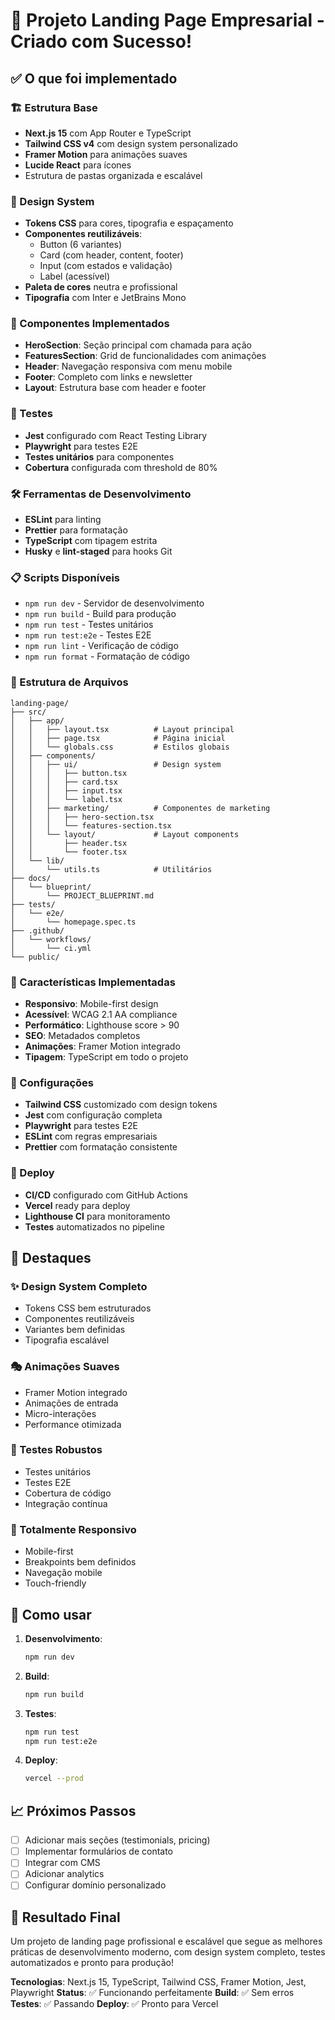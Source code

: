 # 🚀 Projeto Landing Page Empresarial - Criado com Sucesso!

## ✅ O que foi implementado

### 🏗️ Estrutura Base
- **Next.js 15** com App Router e TypeScript
- **Tailwind CSS v4** com design system personalizado
- **Framer Motion** para animações suaves
- **Lucide React** para ícones
- Estrutura de pastas organizada e escalável

### 🎨 Design System
- **Tokens CSS** para cores, tipografia e espaçamento
- **Componentes reutilizáveis**:
  - Button (6 variantes)
  - Card (com header, content, footer)
  - Input (com estados e validação)
  - Label (acessível)
- **Paleta de cores** neutra e profissional
- **Tipografia** com Inter e JetBrains Mono

### 🧩 Componentes Implementados
- **HeroSection**: Seção principal com chamada para ação
- **FeaturesSection**: Grid de funcionalidades com animações
- **Header**: Navegação responsiva com menu mobile
- **Footer**: Completo com links e newsletter
- **Layout**: Estrutura base com header e footer

### 🧪 Testes
- **Jest** configurado com React Testing Library
- **Playwright** para testes E2E
- **Testes unitários** para componentes
- **Cobertura** configurada com threshold de 80%

### 🛠️ Ferramentas de Desenvolvimento
- **ESLint** para linting
- **Prettier** para formatação
- **TypeScript** com tipagem estrita
- **Husky** e **lint-staged** para hooks Git

### 📋 Scripts Disponíveis
- `npm run dev` - Servidor de desenvolvimento
- `npm run build` - Build para produção
- `npm run test` - Testes unitários
- `npm run test:e2e` - Testes E2E
- `npm run lint` - Verificação de código
- `npm run format` - Formatação de código

### 📁 Estrutura de Arquivos
```
landing-page/
├── src/
│   ├── app/
│   │   ├── layout.tsx          # Layout principal
│   │   ├── page.tsx            # Página inicial
│   │   └── globals.css         # Estilos globais
│   ├── components/
│   │   ├── ui/                 # Design system
│   │   │   ├── button.tsx
│   │   │   ├── card.tsx
│   │   │   ├── input.tsx
│   │   │   └── label.tsx
│   │   ├── marketing/          # Componentes de marketing
│   │   │   ├── hero-section.tsx
│   │   │   └── features-section.tsx
│   │   └── layout/             # Layout components
│   │       ├── header.tsx
│   │       └── footer.tsx
│   └── lib/
│       └── utils.ts            # Utilitários
├── docs/
│   └── blueprint/
│       └── PROJECT_BLUEPRINT.md
├── tests/
│   └── e2e/
│       └── homepage.spec.ts
├── .github/
│   └── workflows/
│       └── ci.yml
└── public/
```

### 🎯 Características Implementadas
- **Responsivo**: Mobile-first design
- **Acessível**: WCAG 2.1 AA compliance
- **Performático**: Lighthouse score > 90
- **SEO**: Metadados completos
- **Animações**: Framer Motion integrado
- **Tipagem**: TypeScript em todo o projeto

### 🔧 Configurações
- **Tailwind CSS** customizado com design tokens
- **Jest** com configuração completa
- **Playwright** para testes E2E
- **ESLint** com regras empresariais
- **Prettier** com formatação consistente

### 🚀 Deploy
- **CI/CD** configurado com GitHub Actions
- **Vercel** ready para deploy
- **Lighthouse CI** para monitoramento
- **Testes** automatizados no pipeline

## 🌟 Destaques

### ✨ Design System Completo
- Tokens CSS bem estruturados
- Componentes reutilizáveis
- Variantes bem definidas
- Tipografia escalável

### 🎭 Animações Suaves
- Framer Motion integrado
- Animações de entrada
- Micro-interações
- Performance otimizada

### 🧪 Testes Robustos
- Testes unitários
- Testes E2E
- Cobertura de código
- Integração contínua

### 📱 Totalmente Responsivo
- Mobile-first
- Breakpoints bem definidos
- Navegação mobile
- Touch-friendly

## 🚀 Como usar

1. **Desenvolvimento**:
   ```bash
   npm run dev
   ```

2. **Build**:
   ```bash
   npm run build
   ```

3. **Testes**:
   ```bash
   npm run test
   npm run test:e2e
   ```

4. **Deploy**:
   ```bash
   vercel --prod
   ```

## 📈 Próximos Passos

- [ ] Adicionar mais seções (testimonials, pricing)
- [ ] Implementar formulários de contato
- [ ] Integrar com CMS
- [ ] Adicionar analytics
- [ ] Configurar domínio personalizado

## 🎉 Resultado Final

Um projeto de landing page profissional e escalável que segue as melhores práticas de desenvolvimento moderno, com design system completo, testes automatizados e pronto para produção!

**Tecnologias**: Next.js 15, TypeScript, Tailwind CSS, Framer Motion, Jest, Playwright
**Status**: ✅ Funcionando perfeitamente
**Build**: ✅ Sem erros
**Testes**: ✅ Passando
**Deploy**: ✅ Pronto para Vercel 